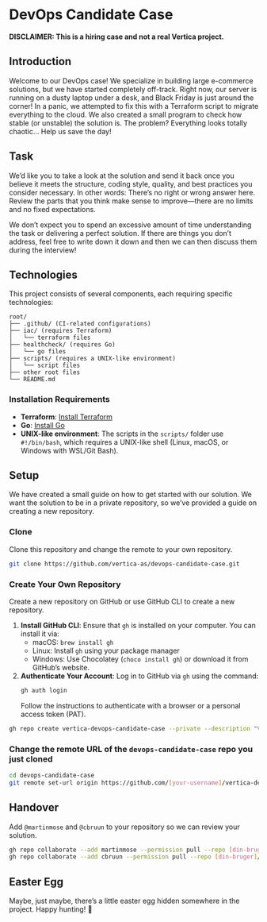 # DevOps Candidate Case

**DISCLAIMER: This is a hiring case and not a real Vertica project.**

## Introduction
Welcome to our DevOps case!
We specialize in building large e-commerce solutions, but we have started completely off-track.
Right now, our server is running on a dusty laptop under a desk, and Black Friday is just around the corner!
In a panic, we attempted to fix this with a Terraform script to migrate everything to the cloud.
We also created a small program to check how stable (or unstable) the solution is.
The problem? Everything looks totally chaotic… Help us save the day!

## Task
We’d like you to take a look at the solution and send it back once you believe it meets the structure, coding style, quality, and best practices you consider necessary.
In other words: There’s no right or wrong answer here. Review the parts that you think make sense to improve—there are no limits and no fixed expectations.

We don’t expect you to spend an excessive amount of time understanding the task or delivering a perfect solution. 
If there are things you don’t address, feel free to write down it down and then we can then discuss them during the interview!

## Technologies
This project consists of several components, each requiring specific technologies:

```
root/
├── .github/ (CI-related configurations)
├── iac/ (requires Terraform)
│   └── terraform files
├── healthcheck/ (requires Go)
│   └── go files
├── scripts/ (requires a UNIX-like environment)
│   └── script files
├── other root files 
└── README.md
```

### Installation Requirements
- **Terraform**: [Install Terraform](https://developer.hashicorp.com/terraform/tutorials/aws-get-started/install-cli)
- **Go**: [Install Go](https://go.dev/doc/install)
- **UNIX-like environment**: The scripts in the `scripts/` folder use `#!/bin/bash`, which requires a UNIX-like shell (Linux, macOS, or Windows with WSL/Git Bash).

## Setup
We have created a small guide on how to get started with our solution.
We want the solution to be in a private repository, so we’ve provided a guide on creating a new repository.

### Clone
Clone this repository and change the remote to your own repository.

```bash
git clone https://github.com/vertica-as/devops-candidate-case.git
```

### Create Your Own Repository

Create a new repository on GitHub or use GitHub CLI to create a new repository.

1. **Install GitHub CLI**: Ensure that `gh` is installed on your computer. You can install it via:
   - macOS: `brew install gh`
   - Linux: Install `gh` using your package manager
   - Windows: Use Chocolatey (`choco install gh`) or download it from GitHub’s website.
2. **Authenticate Your Account**: Log in to GitHub via `gh` using the command:
   ```bash
   gh auth login
   ```
   Follow the instructions to authenticate with a browser or a personal access token (PAT).

```bash
gh repo create vertica-devops-candidate-case --private --description "Vertica DevOps candidate case" --confirm
```

### Change the remote URL of the `devops-candidate-case` repo you just cloned

```bash
cd devops-candidate-case
git remote set-url origin https://github.com/[your-username]/vertica-devops-candidate-case.git
```

## Handover
Add `@martinmose` and `@cbruun` to your repository so we can review your solution.

```bash
gh repo collaborate --add martinmose --permission pull --repo [din-bruger]/vertica-devops-candidate-case
gh repo collaborate --add cbruun --permission pull --repo [din-bruger]/vertica-devops-candidate-case
```

## Easter Egg
Maybe, just maybe, there’s a little easter egg hidden somewhere in the project. Happy hunting! 🎉
